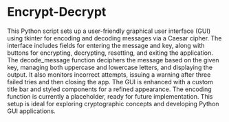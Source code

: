 # Encrypt-Decrypt
This Python script sets up a user-friendly graphical user interface (GUI) using tkinter for encoding and decoding messages via a Caesar cipher. The interface includes fields for entering the message and key, along with buttons for encrypting, decrypting, resetting, and exiting the application. The decode_message function deciphers the message based on the given key, managing both uppercase and lowercase letters, and displaying the output. It also monitors incorrect attempts, issuing a warning after three failed tries and then closing the app. The GUI is enhanced with a custom title bar and styled components for a refined appearance. The encoding function is currently a placeholder, ready for future implementation. This setup is ideal for exploring cryptographic concepts and developing Python GUI applications.
